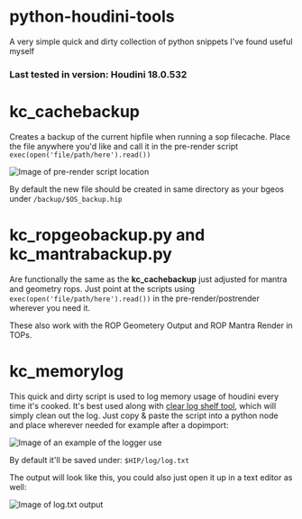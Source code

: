 # python-houdini-tools
A very simple quick and dirty collection of python snippets I've found useful myself

### Last tested in version: Houdini 18.0.532

# kc_cachebackup
Creates a backup of the current hipfile when running a sop filecache. Place the file anywhere you'd like and call it in the pre-render script `exec(open('file/path/here').read())` 

![Image of pre-render script location](https://i.imgur.com/KHeAcA3.png)

By default the new file should be created in same directory as your bgeos under `/backup/$OS_backup.hip`

# kc_ropgeobackup.py and kc_mantrabackup.py
Are functionally the same as the **kc_cachebackup** just adjusted for mantra and geometry rops. Just point at the scripts using `exec(open('file/path/here').read())` in the pre-render/postrender wherever you need it.

These also work with the ROP Geometery Output and ROP Mantra Render in TOPs.

# kc_memorylog 
This quick and dirty script is used to log memory usage of houdini every time it's cooked. It's best used along with [clear log shelf tool](https://github.com/SirClarks/python-houdini-tools/blob/master/shelf/kc_logclear.py), which will simply clean out the log. Just copy & paste the script into a python node and place wherever needed for example after a dopimport:

![Image of an example of the logger use](https://i.imgur.com/pbdKACM.png)

By default it'll be saved under: `$HIP/log/log.txt` 

The output will look like this, you could also just open it up in a text editor as well:

![Image of log.txt output](https://i.imgur.com/YZaszAS.png)

